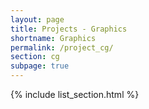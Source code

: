 ```yaml
---
layout: page
title: Projects - Graphics
shortname: Graphics
permalink: /project_cg/
section: cg
subpage: true
---
```


{% include list_section.html %}
